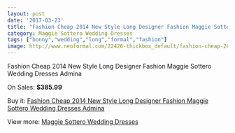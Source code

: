 ```yaml
---
layout: post
date: '2017-03-23'
title: "Fashion Cheap 2014 New Style Long Designer Fashion Maggie Sottero Wedding Dresses Admina"
category: Maggie Sottero Wedding Dresses
tags: ["bonny","wedding","long","formal","fashion"]
image: http://www.neoformal.com/22426-thickbox_default/fashion-cheap-2014-new-style-long-designer-fashion-maggie-sottero-wedding-dresses-admina.jpg
---
```

Fashion Cheap 2014 New Style Long Designer Fashion Maggie Sottero Wedding Dresses Admina

On Sales: **$385.99**
<a href="https://www.neoformal.com/en/maggie-sottero-wedding-dresses-2014/7434-fashion-cheap-2014-new-style-long-designer-fashion-maggie-sottero-wedding-dresses-admina.html"><amp-img layout="responsive" width="600" height="600" src="//www.neoformal.com/22426-thickbox_default/fashion-cheap-2014-new-style-long-designer-fashion-maggie-sottero-wedding-dresses-admina.jpg" alt="Fashion Cheap 2014 New Style Long Designer Fashion Maggie Sottero Wedding Dresses Admina 0" /></a>
<a href="https://www.neoformal.com/en/maggie-sottero-wedding-dresses-2014/7434-fashion-cheap-2014-new-style-long-designer-fashion-maggie-sottero-wedding-dresses-admina.html"><amp-img layout="responsive" width="600" height="600" src="//www.neoformal.com/22428-thickbox_default/fashion-cheap-2014-new-style-long-designer-fashion-maggie-sottero-wedding-dresses-admina.jpg" alt="Fashion Cheap 2014 New Style Long Designer Fashion Maggie Sottero Wedding Dresses Admina 1" /></a>
<a href="https://www.neoformal.com/en/maggie-sottero-wedding-dresses-2014/7434-fashion-cheap-2014-new-style-long-designer-fashion-maggie-sottero-wedding-dresses-admina.html"><amp-img layout="responsive" width="600" height="600" src="//www.neoformal.com/22427-thickbox_default/fashion-cheap-2014-new-style-long-designer-fashion-maggie-sottero-wedding-dresses-admina.jpg" alt="Fashion Cheap 2014 New Style Long Designer Fashion Maggie Sottero Wedding Dresses Admina 2" /></a>

Buy it: [Fashion Cheap 2014 New Style Long Designer Fashion Maggie Sottero Wedding Dresses Admina](https://www.neoformal.com/en/maggie-sottero-wedding-dresses-2014/7434-fashion-cheap-2014-new-style-long-designer-fashion-maggie-sottero-wedding-dresses-admina.html "Fashion Cheap 2014 New Style Long Designer Fashion Maggie Sottero Wedding Dresses Admina")

View more: [Maggie Sottero Wedding Dresses](https://www.neoformal.com/en/123-maggie-sottero-wedding-dresses-2014 "Maggie Sottero Wedding Dresses")